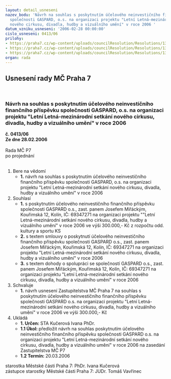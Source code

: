 ```yaml
---
layout: detail_usneseni
nazev_bodu: 'Návrh na souhlas s poskytnutím účelového neinvestičního finančního příspěvku
  společnosti GASPARD, o.s. na organizaci projektu "Letní Letná-mezinárodní setkání
  nového cirkusu, divadla, hudby a vizuálního umění" v roce 2006 '
datum_vzniku_usneseni: '2006-02-28 00:00:00'
cislo_usneseni: 0413/06
prilohy:
- https://praha7.cz/wp-content/uploads/councilResolution/Resolutions/13275/12-18p-smlouva_o_poskytnit%c3%ad_p%c5%99%c3%adsp%c4%9bvku.doc
- https://praha7.cz/wp-content/uploads/councilResolution/Resolutions/13275/12-18p-dohoda_o_spolupr%c3%a1ci.doc
- https://praha7.cz/wp-content/uploads/councilResolution/Resolutions/13275/12-18p-n%c3%a1vrh_usnesen%c3%ad_zastupitelstva.doc
organ: rada
---
```

<div id="ucUsn_pList" class="usn">
	<span><h2>Usnesení rady MČ Praha 7 </h2>
<br></span><div class="standBody">
<span><h3>Návrh na souhlas s poskytnutím účelového neinvestičního finančního příspěvku společnosti GASPARD, o.s. na organizaci projektu "Letní Letná-mezinárodní setkání nového cirkusu, divadla, hudby a vizuálního umění" v roce 2006 </h3></span><div class="center">
		<strong>č. 0413/06</strong><br>
	</div>
<div class="center">
		<strong>Ze dne 28.02.2006</strong><br><br>
	</div>Rada MČ P7<br> po projednání<br><br><ol>
<li>Bere na vědomí<ul><li>
<strong>1.</strong> návrh na souhlas s poskytnutím účelového neinvestičního finančního příspěvku společnosti GASPARD, o.s. na organizaci projektu "Letní Letná-mezinárodní setkání nového cirkusu, divadla, hudby a vizuálního umění" v roce 2006 </li></ul>
</li>
<li>Souhlasí<ul>
<li>
<strong>1.</strong> s poskytnutím účelového neinvestičního finančního příspěvku společnosti GASPARD o.s., zast. panem Josefem Miřáckým, Kouřimská 12, Kolín, IČ: 69347271 na organizaci projektu ""Letní Letná-mezinárodní setkání nového cirkusu, divadla, hudby a vizuálního umění" v roce 2006 ve výši 300.000,- Kč z rozpočtu odd. kultury a sportu KS </li>
<li>
<strong>2.</strong> s textem smlouvy o poskytnutí účelového neinvestičního finančního příspěvku společnosti GASPARD o.s., zast. panem Josefem Miřáckým,  Kouřimská 12, Kolín, IČ: 69347271 na organizaci projektu "Letní Letná-mezinárodní setkání nového cirkusu, divadla, hudby a vizuálního umění" v roce 2006 </li>
<li>
<strong>3.</strong> s textem dohody o spolupráci se společností GASPARD o.s., zast. panem Josefem Miřáckým,  Kouřimská 12, Kolín, IČ: 69347271 na organizaci projektu "Letní Letná-mezinárodní setkání nového cirkusu, divadla, hudby a vizuálního umění" v roce 2006 </li>
</ul>
</li>
<li>Schvaluje<ul><li>
<strong>1.</strong> návrh usnesení Zastupitelstva MČ Praha 7 na souhlas s poskytnutím účelového neinvestičního finančního příspěvku společnosti GASPARD o.s. na organizaci projektu "Letní Letná-mezinárodní setkání nového cirkusu, divadla, hudby a vizuálního umění" v roce 2006 ve výši 300.000,- Kč     </li></ul>
</li>
<li>Ukládá<ul>
<li>
<strong>1. Určen: </strong>STA Kučerová Ivana PhDr.</li>
<li>
<strong>1.1 Úkol: </strong>předložit návrh na souhlas poskytnutím účelového neinvestičního finančního příspěvku společnosti GASPARD o.s. na organizaci projektu "Letní Letná-mezinárodní setkání nového cirkusu, divadla, hudby a vizuálního umění" v roce 2006  na zasedání Zastupitelstva MČ P7</li>
<li>
<strong>1.2 Termín: </strong>20.03.2006</li>
</ul>
</li>
</ol>starostka Městské části Praha 7: PhDr. Ivana Kučerová<br>zástupce starostky Městské části Praha 7: JUDr. Tomáš Vavřinec 
</div>
</div>